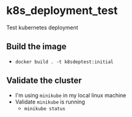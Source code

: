 # k8s_deployment_test
Test kubernetes deployment

## Build the image

* `docker build . -t k8sdeptest:initial`

## Validate the cluster

* I'm using `minikube` in my local linux machine
* Validate `minikube` is running
   * `minikube status`